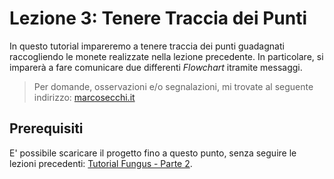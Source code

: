 # Lezione 3: Tenere Traccia dei Punti

In questo tutorial impareremo a tenere traccia dei punti guadagnati raccogliendo le monete realizzate nella lezione precedente. In particolare, si imparerà a fare comunicare due differenti _Flowchart_ itramite messaggi.

> Per domande, osservazioni e/o segnalazioni, mi trovate al seguente indirizzo: [marcosecchi.it](http://marcosecchi.it)

## Prerequisiti

E' possibile scaricare il progetto fino a questo punto, senza seguire le lezioni precedenti: [Tutorial Fungus - Parte 2](https://github.com/marcosecchi/techio-tutorial-fungus-pickups/archive/part_01.zip).
